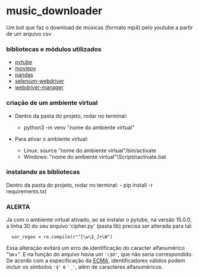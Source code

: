 # music_downloader
Um bot que faz o download de músicas (formato mp4) pelo youtube a partir de um arquivo csv

### bibliotecas e módulos utilizados
- [pytube](https://pytube.io/en/latest/)
- [moviepy](https://zulko.github.io/moviepy/)
- [pandas](https://pandas.pydata.org/docs/)
- [selenium-webdriver]( https://www.selenium.dev/documentation/webdriver/)
- [webdriver-manager](https://pypi.org/project/webdriver-manager/)


### criação de um ambiente virtual
 - Dentro da pasta do projeto, rodar no terminal:
    - python3 -m venv "nome do ambiente virtual"

 - Para ativar o ambiente virtual:
   - Linux:      source "nome do ambiente virtual"/bin/activate
   - Windows:    "nome do ambiente virtual"\Scripts\activate.bat


### instalando as bibliotecas
Dentro da pasta do projeto, rodar no terminal:
    - pip install -r requirements.txt

### ALERTA 
Já com o ambiente virtual ativado, ao se instalar o pytube, na versão 15.0.0, a linha 30 do seu arquivo 'cipher.py' (pasta lib) precisa ser alterada
para tal:

      var_regex = re.compile(r"^[\w\$_]+\W")

Essa alteração evitará um erro de identificação do caracter alfanumérico "\w+". E na função do arquivo havia um `'\$O'`, que não seria correspondido.
De acordo com a especificação da [ECMA](https://262.ecma-international.org/5.1/#sec-7.6), identificadores válidos podem incluir os símbolos `'$'` e `'_'`, além de caracteres alfanuméricos.